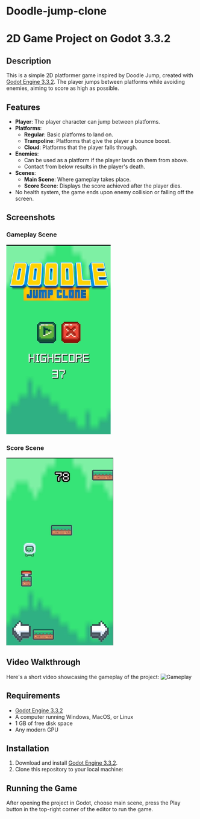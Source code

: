 # Doodle-jump-clone

# 2D Game Project on Godot 3.3.2

## Description
This is a simple 2D platformer game inspired by Doodle Jump, created with [Godot Engine 3.3.2](https://godotengine.org). The player jumps between platforms while avoiding enemies, aiming to score as high as possible.

## Features
- **Player**: The player character can jump between platforms.
- **Platforms**: 
  - **Regular**: Basic platforms to land on.
  - **Trampoline**: Platforms that give the player a bounce boost.
  - **Cloud**: Platforms that the player falls through.
- **Enemies**: 
  - Can be used as a platform if the player lands on them from above.
  - Contact from below results in the player's death.
- **Scenes**: 
  - **Main Scene**: Where gameplay takes place.
  - **Score Scene**: Displays the score achieved after the player dies.
- No health system, the game ends upon enemy collision or falling off the screen.

## Screenshots

### Gameplay Scene
![Gameplay Screenshot](https://github.com/Conejo-de-papel/Doodle-jump-clone/blob/main/%D0%A1%D0%BD%D0%B8%D0%BC%D0%BE%D0%BA%20%D1%8D%D0%BA%D1%80%D0%B0%D0%BD%D0%B0%202024-09-24%20165653.png)

### Score Scene
![Score Scene Screenshot](https://github.com/Conejo-de-papel/Doodle-jump-clone/blob/main/%D0%A1%D0%BD%D0%B8%D0%BC%D0%BE%D0%BA%20%D1%8D%D0%BA%D1%80%D0%B0%D0%BD%D0%B0%202024-09-24%20165721.png)

## Video Walkthrough

Here's a short video showcasing the gameplay of the project:
![Gameplay](https://github.com/Conejo-de-papel/Doodle-jump-clone/blob/main/gameplay.gif)
## Requirements

- [Godot Engine 3.3.2](https://godotengine.org/download)
- A computer running Windows, MacOS, or Linux
- 1 GB of free disk space
- Any modern GPU

## Installation

1. Download and install [Godot Engine 3.3.2](https://godotengine.org/download).
2. Clone this repository to your local machine:

## Running the Game

After opening the project in Godot, choose main scene, press the Play button in the top-right corner of the editor to run the game.  
